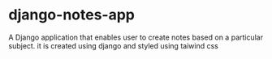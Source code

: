 # django-notes-app
A Django application that enables user to create notes based on a particular subject. it is created using django and styled using taiwind css 
